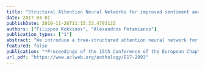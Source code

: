 ```yaml
---
title: "Structural Attention Neural Networks for improved sentiment analysis"
date: 2017-04-01
publishDate: 2019-11-26T11:15:33.479312Z
authors: ["Filippos Kokkinos", "Alexandros Potamianos"]
publication_types: ["1"]
abstract: "We introduce a tree-structured attention neural network for sentences and small phrases and apply it to the problem of sentiment classification. Our model expands the current recursive models by incorporating structural information around a node of a syntactic tree using both bottom-up and top-down information propagation. Also, the model utilizes structural attention to identify the most salient representations during the construction of the syntactic tree."
featured: false
publication: "*Proceedings of the 15th Conference of the European Chapter of the Association for Computational Linguistics: Volume 2, Short Papers*"
url_pdf: "https://www.aclweb.org/anthology/E17-2093"
---
```


